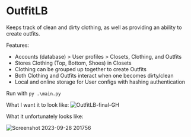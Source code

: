 # OutfitLB
Keeps track of clean and dirty clothing, as well as providing an ability to create outfits.

Features:
- Accounts (database) > User profiles > Closets, Clothing, and Outfits
- Stores Clothing (Top, Bottom, Shoes) in Closets
- Clothing can be grouped up together to create Outfits
- Both Clothing and Outfits interact when one becomes dirty/clean
- Local and online storage for User configs with hashing authentication

Run with `py .\main.py`

What I want it to look like:
![OutfitLB-final-GH](https://github.com/xegativ/OutfitLB/assets/52055203/718d6669-9d05-43e6-a313-feb4ab584d32)

What it unfortunately looks like:

![Screenshot 2023-09-28 201756](https://github.com/xegativ/OutfitLB/assets/52055203/88c2bfce-7f69-4353-b885-8010ba8de66f)
